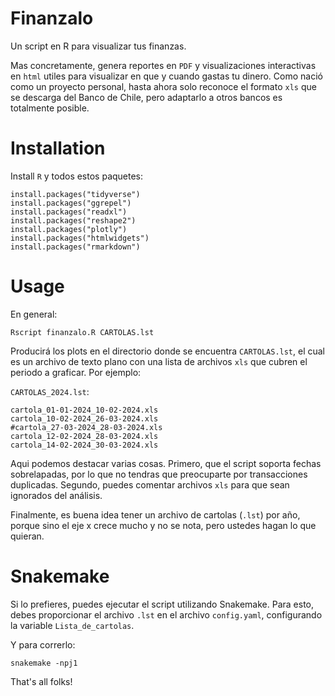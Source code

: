 # Finanzalo
Un script en R para visualizar tus finanzas.

Mas concretamente, genera reportes en `PDF` y visualizaciones interactivas en `html` utiles para visualizar en que y cuando gastas tu dinero. Como nació como un proyecto personal, hasta ahora solo reconoce el formato `xls` que se descarga del Banco de Chile, pero adaptarlo a otros bancos es totalmente posible.


# Installation

Install `R` y todos estos paquetes:

```
install.packages("tidyverse")
install.packages("ggrepel")
install.packages("readxl")
install.packages("reshape2")
install.packages("plotly")
install.packages("htmlwidgets")
install.packages("rmarkdown")
```

# Usage

En general:

```
Rscript finanzalo.R CARTOLAS.lst
```

Producirá los plots en el directorio donde se encuentra `CARTOLAS.lst`, el cual es un archivo de texto plano con una lista de archivos `xls` que cubren el periodo a graficar. Por ejemplo:

`CARTOLAS_2024.lst`:

```
cartola_01-01-2024_10-02-2024.xls
cartola_10-02-2024_26-03-2024.xls
#cartola_27-03-2024_28-03-2024.xls
cartola_12-02-2024_28-03-2024.xls
cartola_14-02-2024_30-03-2024.xls
```

Aqui podemos destacar varias cosas. Primero, que el script soporta fechas sobrelapadas, por lo que no tendras que preocuparte por transacciones duplicadas. Segundo, puedes comentar archivos `xls` para que sean ignorados del análisis. 

Finalmente, es buena idea tener un archivo de cartolas (`.lst`) por año, porque sino el eje x crece mucho y no se nota, pero ustedes hagan lo que quieran.


# Snakemake

Si lo prefieres, puedes ejecutar el script utilizando Snakemake. Para esto, debes proporcionar el archivo `.lst` en el archivo `config.yaml`, configurando la variable `Lista_de_cartolas`.

Y para correrlo:

```
snakemake -npj1 
```

That's all folks!